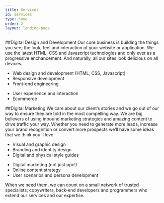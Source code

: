 ```yaml
---
title: Services
id: services
type: home
order: 2
layout: landing-page
---
```


##Digital Design and Development
Our core business is building the things you see; the look, feel and interaction of your website or application. We use the latest HTML, CSS and Javascript technologies and only ever as a progressive enchancement. And naturally, all our sites look delicious on all devices.

<div class="cleared">
    <div class="col-2">
        <ul>
            <li>Web design and development (HTML, CSS, Javascript)</li>
            <li>Responsive development</li>
            <li>Front-end engineering</li>
        </ul>
    </div>
    <div class="col-2">
        <ul>
            <li>User experience and interaction</li>
            <li>Ecommerce</li>
        </ul>
    </div>
</div>

##Digital Marketing
We care about our client’s stories and we go out of our way to ensure they are told in the most compelling way. We are big believers of using inbound marketing strategies and amazing content to drive traffic your way. Whether you need to generate more leads, increase your brand recognition or convert more prospects we’ll have some ideas that we think you’ll love.

<div class="cleared">
    <div class="col-2">
        <ul>
            <li>Visual and graphic design</li>
            <li>Branding and identity design</li>
            <li>Digital and physical style guides</li>
        </ul>
    </div>
    <div class="col-2">
        <ul>
            <li>Digital marketing (not just ppc!)</li>
            <li>Online content strategy</li>
            <li>User scenarios and persona development</li>
        </ul>
    </div>
</div>

When we need them, we can count on a small network of trusted specialists; copywriters, back-end developers and programmers who extend our services and our expertise.
